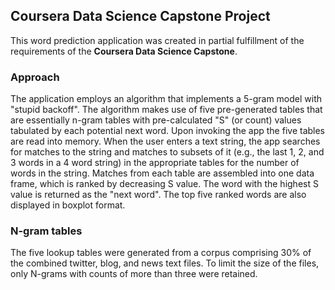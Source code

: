 ## Coursera Data Science Capstone Project
This word prediction application was created in partial fulfillment of the requirements of the **Coursera Data Science Capstone**. 

### Approach
The application employs an algorithm that implements a 5-gram model with "stupid backoff". The algorithm makes use of five pre-generated 
tables that are essentially n-gram tables with pre-calculated "S" (or count) values tabulated by each potential next word. 
Upon invoking the app the five tables are read into memory. When the user enters a text string, the app searches for matches to the string and 
matches to subsets of it (e.g., the last 1, 2, and 3 words in a 4 word string) in the appropriate tables for the number of words in the string.
Matches from each table are assembled into one data frame, which is ranked by decreasing S value.
The word with the highest S value is returned as the "next word". The top five ranked words are also displayed in boxplot format.

### N-gram tables
The five lookup tables were generated from a corpus comprising 30% of the combined twitter, blog, and news text files. To limit the size
of the files, only N-grams with counts of more than three were retained.